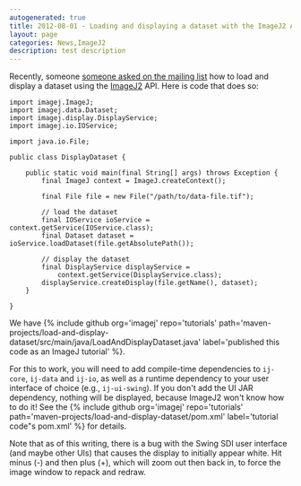 ```yaml
---
autogenerated: true
title: 2012-08-01 - Loading and displaying a dataset with the ImageJ2 API
layout: page
categories: News,ImageJ2
description: test description
---
```


Recently, someone [someone asked on the mailing list](https://imagej.net/pipermail/imagej-devel/2012-July/001117.html) how to load and display a dataset using the [ImageJ2](/software/imagej2) API. Here is code that does so:

    import imagej.ImageJ;
    import imagej.data.Dataset;
    import imagej.display.DisplayService;
    import imagej.io.IOService;

    import java.io.File;

    public class DisplayDataset {

        public static void main(final String[] args) throws Exception {
            final ImageJ context = ImageJ.createContext();

            final File file = new File("/path/to/data-file.tif");

            // load the dataset
            final IOService ioService = context.getService(IOService.class);
            final Dataset dataset = ioService.loadDataset(file.getAbsolutePath());

            // display the dataset
            final DisplayService displayService =
                context.getService(DisplayService.class);
            displayService.createDisplay(file.getName(), dataset);
        }

    }

We have {% include github org='imagej' repo='tutorials' path='maven-projects/load-and-display-dataset/src/main/java/LoadAndDisplayDataset.java' label='published this code as an ImageJ tutorial' %}.

For this to work, you will need to add compile-time dependencies to `ij-core`, `ij-data` and `ij-io`, as well as a runtime dependency to your user interface of choice (e.g., `ij-ui-swing`). If you don't add the UI JAR dependency, nothing will be displayed, because ImageJ2 won't know how to do it! See the {% include github org='imagej' repo='tutorials' path='maven-projects/load-and-display-dataset/pom.xml' label='tutorial code"s pom.xml' %} for details.

Note that as of this writing, there is a bug with the Swing SDI user interface (and maybe other UIs) that causes the display to initially appear white. Hit minus (-) and then plus (+), which will zoom out then back in, to force the image window to repack and redraw.

 
